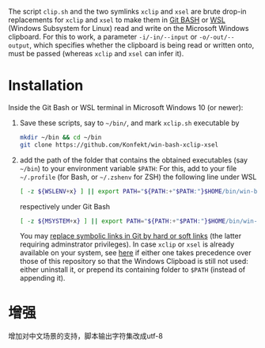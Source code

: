 The script `clip.sh` and the two symlinks `xclip` and `xsel` are brute drop-in replacements for `xclip` and `xsel` to make them in [Git BASH](https://gitforwindows.org/) or [WSL](https://docs.microsoft.com/en-us/windows/wsl/install) (Windows Subsystem for Linux)  read and write on the Microsoft Windows clipboard.
For this to work, a parameter `-i/-in/--input` or `-o/-out/--output`, which specifies whether the clipboard is being read or written onto, must be passed (whereas `xclip` and `xsel` can infer it).

# Installation

Inside the Git Bash or WSL terminal in Microsoft Windows 10 (or newer):

1. Save these scripts, say to `~/bin/`, and mark `xclip.sh` executable by

    ```sh
    mkdir ~/bin && cd ~/bin
    git clone https://github.com/Konfekt/win-bash-xclip-xsel
    ```

1. add the path of the folder that contains the obtained executables (say `~/bin`) to your environment variable `$PATH`:
    For this, add to your file `~/.profile` (for Bash, or `~/.zshenv` for ZSH) the following line under WSL

    ```sh
    [ -z ${WSLENV+x} ] || export PATH="${PATH:+"$PATH:"}$HOME/bin/win-bash-xclip-xsel"
    ```

    respectively under Git Bash

    ```sh
    [ -z ${MSYSTEM+x} ] || export PATH="${PATH:+"$PATH:"}$HOME/bin/win-bash-xclip-xsel"
    ```
    
    You may [replace symbolic links in Git by hard or soft links](https://stackoverflow.com/questions/5917249/git-symlinks-in-windows/16754068#16754068) (the latter requiring adminstrator privileges).
    In case `xclip` or `xsel` is already available on your system, see [here](https://github.com/Konfekt/win-bash-xclip-xsel/issues/2#issuecomment-1300222984) if either one takes precedence over those of this repository so that the Windows Clipboad is still not used: either uninstall it, or prepend its containing folder to `$PATH` (instead of appending it).

# 增强

增加对中文场景的支持，脚本输出字符集改成utf-8
